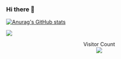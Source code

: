 ### Hi there 👋

[![Anurag's GitHub stats](https://github-readme-stats.vercel.app/api?username=ctrl-alt-caleb&show_icons=true&theme=blue-green)](https://github.com/anuraghazra/github-readme-stats)

<a href="https://github.com/ctrl-alt-caleb/github-readme-stats">
  <img align="center" src="https://github-readme-stats.vercel.app/api/pin/?username=ctrl-alt-caleb&repo=github-readme-stats" />
</a>


<p align="center"> 
  Visitor Count<br>
  <img src="https://profile-counter.glitch.me/ctrl-alt-caleb/count.svg" />
</p>

